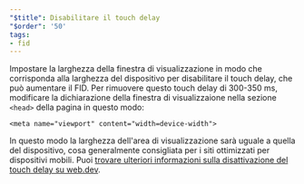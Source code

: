 ```yaml
---
"$title": Disabilitare il touch delay
"$order": '50'
tags:
- fid
---
```


Impostare la larghezza della finestra di visualizzazione in modo che corrisponda alla larghezza del dispositivo per disabilitare il touch delay, che può aumentare il FID. Per rimuovere questo touch delay di 300-350 ms, modificare la dichiarazione della finestra di visualizzaione nella sezione `<head>` della pagina in questo modo:

```
<meta name="viewport" content="width=device-width">
```

In questo modo la larghezza dell'area di visualizzazione sarà uguale a quella del dispositivo, cosa generalmente consigliata per i siti ottimizzati per dispositivi mobili. Puoi [trovare ulteriori informazioni sulla disattivazione del touch delay su web.dev](https://developers.google.com/web/updates/2013/12/300ms-tap-delay-gone-away).

